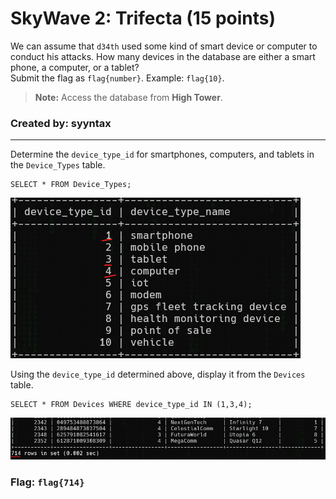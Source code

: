 <h1> SkyWave 2: Trifecta (15 points)</h1>
<p> We can assume that <code>d34th</code> used some kind of smart device or computer to conduct his attacks. How many devices in the database are either a smart phone, a computer, or a tablet?<br>Submit the flag as <code>flag{number}</code>. Example: <code>flag{10}</code>.</p>
<blockquote><strong>Note:</strong> Access the database from <b>High Tower</b>.</blockquote>
<h3> Created by: <b>syyntax</b></h3>
<hr>
<p>Determine the <code>device_type_id</code> for smartphones, computers, and tablets in the <code>Device_Types</code> table.</p>

```query
SELECT * FROM Device_Types;
```

<img src="../imgs/sky2-0.png">

<p>Using the <code>device_type_id</code> determined above, display it from the <code>Devices</code> table.</p>

```query
SELECT * FROM Devices WHERE device_type_id IN (1,3,4);
```

<img src="../imgs/sky2-1.png">
<h3>Flag: <code>flag{714}</code></h3>
